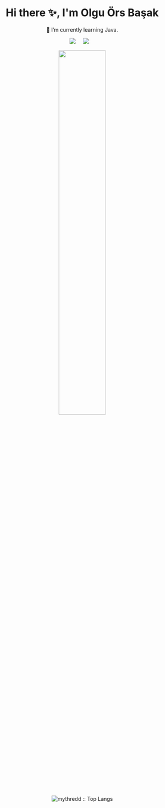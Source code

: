 

<!--
**Olguorsbasak/Olguorsbasak** is a ✨ _special_ ✨ repository because its `README.md` (this file) appears on your GitHub profile.
🌱 I’m currently learning Java
- :mailbox:How to reach me: [![Linkedin Badge](https://img.shields.io/badge/-olguorsbasak-blue?style=flat&logo=Linkedin&logoColor=white)](https://www.linkedin.com/in/olguorsbasak/)

<img src="https://komarev.com/ghpvc/?username=Olguorsbasak&style=flat-square&color=blue" alt=""/>

-->

<h1 align='center'> Hi there ✨, I'm Olgu Örs Başak</h1>

<p align='center'>
 🌱 I’m currently learning Java. 
</p>

<p align='center'>
  <a href="https://www.linkedin.com/in/olguorsbasak/"><img src="https://img.shields.io/badge/linkedin-%230077B5.svg?&style=for-the-badge&logo=linkedin&logoColor=white" /></a>&nbsp;&nbsp;&nbsp;&nbsp;
 <a href="mailto:olguors@gmail.com"><img src="https://img.shields.io/badge/Outlook-0078D4.svg?&style=for-the-badge&logo=microsoft%20outlook&logoColor=white" /></a>&nbsp;&nbsp;&nbsp;&nbsp;
<p align="center">
<img height="50%" width="auto" src="https://komarev.com/ghpvc/?username=Olguorsbasak&style=flat-square&color=blue" alt=""/>
</p>
<br>
<p align="center"><img src="https://github-readme-stats.vercel.app/api/top-langs/?username=Olguorsbasak&langs_count=10&theme=material-palenight&layout=compact" alt="mythredd :: Top Langs" /></p>
